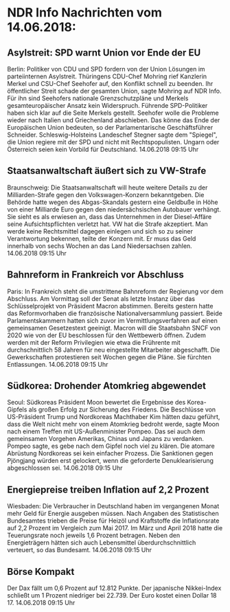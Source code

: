 # NDR Info Nachrichten vom 14.06.2018:


## Asylstreit: SPD warnt Union vor Ende der EU
Berlin: Politiker von CDU und SPD fordern von der Union Lösungen im parteiinternen Asylstreit. Thüringens CDU-Chef Mohring rief Kanzlerin Merkel und CSU-Chef Seehofer auf, den Konflikt schnell zu beenden. Ihr öffentlicher Streit schade der gesamten Union, sagte Mohring auf NDR Info. Für ihn sind Seehofers nationale Grenzschutzpläne und Merkels gesamteuropäischer Ansatz kein Widerspruch. Führende SPD-Politiker haben sich klar auf die Seite Merkels gestellt. Seehofer wolle die Probleme wieder nach Italien und Griechenland abschieben. Das könne das Ende der Europäischen Union bedeuten, so der Parlamentarische Geschäftsführer Schneider. Schleswig-Holsteins Landeschef Stegner sagte dem "Spiegel", die Union regiere mit der SPD und nicht mit Rechtspopulisten. Ungarn oder Österreich seien kein Vorbild für Deutschland. 14.06.2018 09:15 Uhr 

## Staatsanwaltschaft äußert sich zu VW-Strafe
Braunschweig: Die Staatsanwaltschaft will heute weitere Details zu der Milliarden-Strafe gegen den Volkswagen-Konzern bekanntgeben. Die Behörde hatte wegen des Abgas-Skandals gestern eine Geldbuße in Höhe von einer Milliarde Euro gegen den niedersächsischen Autobauer verhängt. Sie sieht es als erwiesen an, dass das Unternehmen in der Diesel-Affäre seine Aufsichtspflichten verletzt hat. VW hat die Strafe akzeptiert. Man werde keine Rechtsmittel dagegen einlegen und sich so zu seiner Verantwortung bekennen, teilte der Konzern mit. Er muss das Geld innerhalb von sechs Wochen an das Land Niedersachsen zahlen. 14.06.2018 09:15 Uhr 

## Bahnreform in Frankreich vor Abschluss
Paris: In Frankreich steht die umstrittene Bahnreform der Regierung vor dem Abschluss. Am Vormittag soll der Senat als letzte Instanz über das Schlüsselprojekt von Präsident Macron abstimmen. Bereits gestern hatte das Reformvorhaben die französische Nationalversammlung passiert. Beide Parlamentskammern hatten sich zuvor im Vermittlungsverfahren auf einen gemeinsamen Gesetzestext geeinigt. Macron will die Staatsbahn SNCF von 2020 wie von der EU beschlossen für den Wettbewerb öffnen. Zudem werden mit der Reform Privilegien wie etwa die Frührente mit durchschnittlich 58 Jahren für neu eingestellte Mitarbeiter abgeschafft. Die Gewerkschaften protestieren seit Wochen gegen die Pläne. Sie fürchten Entlassungen. 14.06.2018 09:15 Uhr 

## Südkorea: Drohender Atomkrieg abgewendet
Seoul: Südkoreas Präsident Moon bewertet die Ergebnisse des Korea-Gipfels als großen Erfolg zur Sicherung des Friedens. Die Beschlüsse von US-Präsident Trump und Nordkoreas Machthaber Kim hätten dazu geführt, dass die Welt nicht mehr von einem Atomkrieg bedroht werde, sagte Moon nach einem Treffen mit US-Außenminister Pompeo. Das sei auch dem gemeinsamen Vorgehen Amerikas, Chinas und Japans zu verdanken. Pompeo sagte, es gebe nach dem Gipfel noch viel zu klären. Die atomare Abrüstung Nordkoreas sei kein einfacher Prozess. Die Sanktionen gegen Pjöngjang würden erst gelockert, wenn die geforderte Denuklearisierung abgeschlossen sei. 14.06.2018 09:15 Uhr 

## Energiepreise treiben Inflation auf 2,2 Prozent
Wiesbaden: Die Verbraucher in Deutschland haben im vergangenen Monat mehr Geld für Energie ausgeben müssen. Nach Angaben des Statistischen Bundesamtes trieben die Preise für Heizöl und Kraftstoffe die Inflationsrate auf 2,2 Prozent im Vergleich zum Mai 2017. Im März und April 2018 hatte die Teuerungsrate noch jeweils 1,6 Prozent betragen. Neben den Energieträgern hätten sich auch Lebensmittel überdurchschnittlich verteuert, so das Bundesamt. 14.06.2018 09:15 Uhr 

## Börse Kompakt
Der Dax fällt um 0,6 Prozent auf 12.812 Punkte. Der japanische Nikkei-Index schließt um 1 Prozent niedriger bei 22.739. Der Euro kostet einen Dollar 18 17. 14.06.2018 09:15 Uhr 
